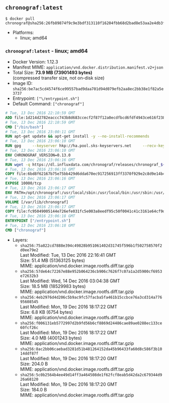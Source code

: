 ## `chronograf:latest`

```console
$ docker pull chronograf@sha256:26fb89874f9c9e3bdf313110f16204fbb68d2bad8e53aa2e4db3f18024c421ef
```

-	Platforms:
	-	linux; amd64

### `chronograf:latest` - linux; amd64

-	Docker Version: 1.12.3
-	Manifest MIME: `application/vnd.docker.distribution.manifest.v2+json`
-	Total Size: **73.9 MB (73901493 bytes)**  
	(compressed transfer size, not on-disk size)
-	Image ID: `sha256:be7ac5cd4574f6ce99557bad9daa701d94d079efb2aa8ec2bb38e1f82a5e3737`
-	Entrypoint: `["\/entrypoint.sh"]`
-	Default Command: `["chronograf"]`

```dockerfile
# Tue, 13 Dec 2016 22:10:59 GMT
ADD file:1d214d2782eaccc743b8d683ccecf2f87f12a0ecdfbcd6fdf4943ce616f23870 in / 
# Tue, 13 Dec 2016 22:10:59 GMT
CMD ["/bin/bash"]
# Tue, 13 Dec 2016 23:00:11 GMT
RUN apt-get update && apt-get install -y --no-install-recommends 		ca-certificates 		curl 		wget 	&& rm -rf /var/lib/apt/lists/*
# Tue, 13 Dec 2016 23:06:10 GMT
RUN gpg     --keyserver hkp://ha.pool.sks-keyservers.net     --recv-keys 05CE15085FC09D18E99EFB22684A14CF2582E0C5
# Tue, 13 Dec 2016 23:06:10 GMT
ENV CHRONOGRAF_VERSION=0.13.0
# Tue, 13 Dec 2016 23:06:16 GMT
RUN wget -q https://dl.influxdata.com/chronograf/releases/chronograf_${CHRONOGRAF_VERSION}_amd64.deb.asc &&     wget -q https://dl.influxdata.com/chronograf/releases/chronograf_${CHRONOGRAF_VERSION}_amd64.deb &&     gpg --batch --verify chronograf_${CHRONOGRAF_VERSION}_amd64.deb.asc chronograf_${CHRONOGRAF_VERSION}_amd64.deb &&     dpkg -i chronograf_${CHRONOGRAF_VERSION}_amd64.deb &&     rm -f chronograf_${CHRONOGRAF_VERSION}_amd64.deb*
# Tue, 13 Dec 2016 23:06:16 GMT
COPY file:6bd8f62167b75e75bb429d6dda670ec917256913ff3370f929e2c8d9e14b475e in /etc/chronograf/chronograf.conf 
# Tue, 13 Dec 2016 23:06:16 GMT
EXPOSE 10000/tcp
# Tue, 13 Dec 2016 23:06:17 GMT
ENV PATH=/opt/chronograf:/usr/local/sbin:/usr/local/bin:/usr/sbin:/usr/bin:/sbin:/bin
# Tue, 13 Dec 2016 23:06:17 GMT
VOLUME [/var/lib/chronograf]
# Tue, 13 Dec 2016 23:06:17 GMT
COPY file:fc95049005144e726efe031fc5e003a8eedf95c50f0041c41c3161e64cf9dbbe in /entrypoint.sh 
# Tue, 13 Dec 2016 23:06:18 GMT
ENTRYPOINT ["/entrypoint.sh"]
# Tue, 13 Dec 2016 23:06:18 GMT
CMD ["chronograf"]
```

-	Layers:
	-	`sha256:75a822cd7888e394c49828b951061402d31745f596b1f502758570f2d0ee79e2`  
		Last Modified: Tue, 13 Dec 2016 22:16:41 GMT  
		Size: 51.4 MB (51363125 bytes)  
		MIME: application/vnd.docker.image.rootfs.diff.tar.gzip
	-	`sha256:57de64c72267e88e952b064236cb906c7626f7c07a1a2d5900cf6953e72632b3`  
		Last Modified: Wed, 14 Dec 2016 03:04:38 GMT  
		Size: 18.5 MB (18529983 bytes)  
		MIME: application/vnd.docker.image.rootfs.diff.tar.gzip
	-	`sha256:4eb2976d4d206c5b9ac9fc57facba5fa461b15ccbce76a3cd314a77695608545`  
		Last Modified: Mon, 19 Dec 2016 18:17:22 GMT  
		Size: 6.8 KB (6754 bytes)  
		MIME: application/vnd.docker.image.rootfs.diff.tar.gzip
	-	`sha256:f006131eb5772997d2b9fd56b6cf8869d24486cae89ae0288ec133ce60fcf26c`  
		Last Modified: Mon, 19 Dec 2016 18:17:22 GMT  
		Size: 4.0 MB (4001243 bytes)  
		MIME: application/vnd.docker.image.rootfs.diff.tar.gzip
	-	`sha256:8ac2bb06caebad3281d51b481264152da45b96433fa60d8c586f3b1014ddf87f`  
		Last Modified: Mon, 19 Dec 2016 18:17:20 GMT  
		Size: 204.0 B  
		MIME: application/vnd.docker.image.rootfs.diff.tar.gzip
	-	`sha256:5c0b2564b4ee49d14ff3a464508de1f62fcf8eab5d42da2c679344d926a68120`  
		Last Modified: Mon, 19 Dec 2016 18:17:20 GMT  
		Size: 184.0 B  
		MIME: application/vnd.docker.image.rootfs.diff.tar.gzip
